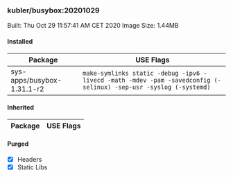 ### kubler/busybox:20201029

Built: Thu Oct 29 11:57:41 AM CET 2020
Image Size: 1.44MB

#### Installed
Package | USE Flags
--------|----------
sys-apps/busybox-1.31.1-r2 | `make-symlinks static -debug -ipv6 -livecd -math -mdev -pam -savedconfig (-selinux) -sep-usr -syslog (-systemd)`
#### Inherited
Package | USE Flags
--------|----------
#### Purged
- [x] Headers
- [x] Static Libs
